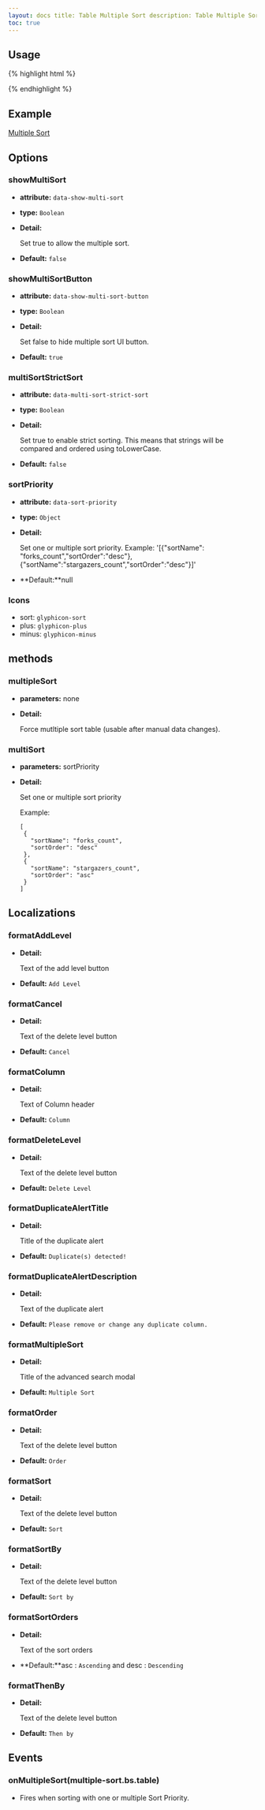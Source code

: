 ```yaml
---
layout: docs title: Table Multiple Sort description: Table Multiple Sort extension of Bootstrap Table. group: extensions
toc: true
---
```


## Usage

{% highlight html %}
<script src="extensions/multiple-sort/bootstrap-table-multiple-sort.js"></script>
{% endhighlight %}

## Example

[Multiple Sort](https://examples.bootstrap-table.com/#extensions/multiple-sort.html)

## Options

### showMultiSort

- **attribute:** `data-show-multi-sort`

- **type:** `Boolean`

- **Detail:**

  Set true to allow the multiple sort.

- **Default:** `false`

### showMultiSortButton

- **attribute:** `data-show-multi-sort-button`

- **type:** `Boolean`

- **Detail:**

  Set false to hide multiple sort UI button.

- **Default:** `true`

### multiSortStrictSort

- **attribute:** `data-multi-sort-strict-sort`

- **type:** `Boolean`

- **Detail:**

  Set true to enable strict sorting. This means that strings will be compared and ordered using toLowerCase.

- **Default:** `false`

### sortPriority

- **attribute:** `data-sort-priority`

- **type:** `Object`

- **Detail:**

  Set one or multiple sort priority.
  Example: '[{"sortName": "forks_count","sortOrder":"desc"},{"sortName":"stargazers_count","sortOrder":"desc"}]'

- **Default:**null

### Icons

* sort: `glyphicon-sort`
* plus: `glyphicon-plus`
* minus: `glyphicon-minus`

## methods

### multipleSort

- **parameters:** none

- **Detail:**

  Force mutltiple sort table (usable after manual data changes).

### multiSort

- **parameters:** sortPriority

- **Detail:**

  Set one or multiple sort priority

  Example:
   ```
  [
    {
      "sortName": "forks_count",
      "sortOrder": "desc"
    },
    {
      "sortName": "stargazers_count",
      "sortOrder": "asc"
    }
  ]
  ```

## Localizations

### formatAddLevel

- **Detail:**

  Text of the add level button

- **Default:** `Add Level`

### formatCancel

- **Detail:**

  Text of the delete level button

- **Default:** `Cancel`

### formatColumn

- **Detail:**

  Text of Column header

- **Default:** `Column`

### formatDeleteLevel

- **Detail:**

  Text of the delete level button

- **Default:** `Delete Level`

### formatDuplicateAlertTitle

- **Detail:**

  Title of the duplicate alert

- **Default:** `Duplicate(s) detected!`

### formatDuplicateAlertDescription

- **Detail:**

  Text of the duplicate alert

- **Default:** `Please remove or change any duplicate column.`

### formatMultipleSort

- **Detail:**

  Title of the advanced search modal

- **Default:** `Multiple Sort`

### formatOrder

- **Detail:**

  Text of the delete level button

- **Default:** `Order`

### formatSort

- **Detail:**

  Text of the delete level button

- **Default:** `Sort`

### formatSortBy

- **Detail:**

  Text of the delete level button

- **Default:** `Sort by`

### formatSortOrders

- **Detail:**

  Text of the sort orders

- **Default:**asc : `Ascending` and desc : `Descending`

### formatThenBy

- **Detail:**

  Text of the delete level button

- **Default:** `Then by`

## Events

### onMultipleSort(multiple-sort.bs.table)

* Fires when sorting with one or multiple Sort Priority.
